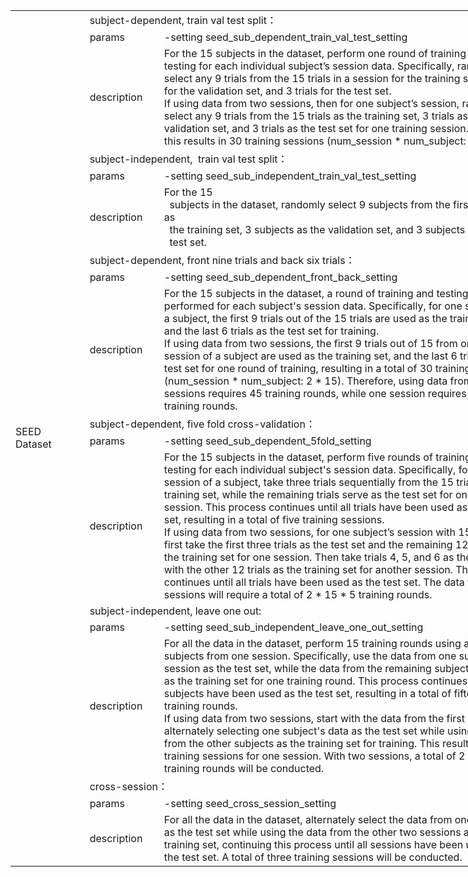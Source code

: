<div>
<table border="0" cellpadding="0" cellspacing="0" width="818" style="border-collapse:
 collapse;table-layout:fixed;width:612pt">
 <colgroup><col width="109" style="mso-width-source:userset;mso-width-alt:3474;width:81pt">
 <col width="122" style="mso-width-source:userset;mso-width-alt:3894;width:91pt">
 <col width="587" style="mso-width-source:userset;mso-width-alt:18779;width:440pt">
 </colgroup><tbody><tr height="20" style="height:15.0pt">
  <td rowspan="18" height="989" class="xl70" width="109" style="height:740.7pt;
  width:81pt">SEED Dataset</td>
  <td colspan="2" class="xl67" width="709" style="border-right:.5pt solid black;
  border-left:none;width:531pt;white-space:no-wrap">subject-dependent, train
  val test split<font class="font8">：</font></td>
 </tr>
 <tr height="19" style="height:14.15pt">
  <td height="19" class="xl65" style="height:14.15pt;border-top:none;border-left:
  none;white-space:no-wrap">params</td>
  <td class="xl69" style="border-top:none;border-left:none;white-space:no-wrap">-setting
  seed_sub_dependent_train_val_test_setting</td>
 </tr>
 <tr height="132" style="height:99.0pt">
  <td height="132" class="xl65" style="height:99.0pt;border-top:none;border-left:
  none;white-space:no-wrap">description</td>
  <td class="xl66" width="587" style="border-top:none;border-left:none;width:440pt">For
  the 15 subjects in the dataset, perform one round of training and testing for
  each individual subject’s session data. Specifically, randomly select any 9
  trials from the 15 trials in a session for the training set, 3 trials for the
  validation set, and 3 trials for the test set.<br>
    If using data from two sessions, then for one subject’s session, randomly
  select any 9 trials from the 15 trials as the training set, 3 trials as the
  validation set, and 3 trials as the test set for one training session. In
  total, this results in 30 training sessions (num_session * num_subject: 2 *
  15).</td>
 </tr>
 <tr height="20" style="height:15.0pt">
  <td colspan="2" height="20" class="xl67" style="border-right:.5pt solid black;
  height:15.0pt;border-left:none;white-space:no-wrap">subject-independent,<span style="mso-spacerun:yes">&nbsp; </span>train val test split<font class="font8">：</font></td>
 </tr>
 <tr height="19" style="height:14.15pt">
  <td height="19" class="xl65" style="height:14.15pt;border-top:none;border-left:
  none;white-space:no-wrap">params</td>
  <td class="xl69" style="border-top:none;border-left:none;white-space:no-wrap">-setting
  seed_sub_independent_train_val_test_setting</td>
 </tr>
 <tr height="38" style="height:28.3pt">
  <td height="38" class="xl65" style="height:28.3pt;border-top:none;border-left:
  none;white-space:no-wrap">description</td>
  <td class="xl66" width="587" style="border-top:none;border-left:none;width:440pt"><span style="font-variant-ligatures: normal;font-variant-caps: normal;orphans: 2;
  white-space:pre-wrap;widows: 2;-webkit-text-stroke-width: 0px;text-decoration-thickness: initial;
  text-decoration-style: initial;text-decoration-color: initial">For the 15
  subjects in the dataset, randomly select 9 subjects from the first session as
  the training set, 3 subjects as the validation set, and 3 subjects as the
  test set.</span></td>
 </tr>
 <tr height="20" style="height:15.0pt">
  <td colspan="2" height="20" class="xl67" style="border-right:.5pt solid black;
  height:15.0pt;border-left:none;white-space:no-wrap">subject-dependent, front
  nine trials and back six trials<font class="font8">：</font></td>
 </tr>
 <tr height="19" style="height:14.15pt">
  <td height="19" class="xl65" style="height:14.15pt;border-top:none;border-left:
  none;white-space:no-wrap">params</td>
  <td class="xl65" style="border-top:none;border-left:none;white-space:no-wrap">-setting
  seed_sub_dependent_front_back_setting</td>
 </tr>
 <tr height="151" style="height:113.15pt">
  <td height="151" class="xl65" style="height:113.15pt;border-top:none;border-left:
  none;white-space:no-wrap">description</td>
  <td class="xl66" width="587" style="border-top:none;border-left:none;width:440pt">For
  the 15 subjects in the dataset, a round of training and testing is performed
  for each subject's session data. Specifically, for one session of a subject,
  the first 9 trials out of the 15 trials are used as the training set, and the
  last 6 trials as the test set for training.<br>
    If using data from two sessions, the first 9 trials out of 15 from one
  session of a subject are used as the training set, and the last 6 trials as
  the test set for one round of training, resulting in a total of 30 training
  rounds (num_session * num_subject: 2 * 15). Therefore, using data from three
  sessions requires 45 training rounds, while one session requires 15 training
  rounds.</td>
 </tr>
 <tr height="20" style="height:15.0pt">
  <td colspan="2" height="20" class="xl67" style="border-right:.5pt solid black;
  height:15.0pt;border-left:none;white-space:no-wrap">subject-dependent, five
  fold cross-validation<font class="font8">：</font></td>
 </tr>
 <tr height="19" style="height:14.15pt">
  <td height="19" class="xl65" style="height:14.15pt;border-top:none;border-left:
  none;white-space:no-wrap">params</td>
  <td class="xl65" style="border-top:none;border-left:none;white-space:no-wrap">-setting
  seed_sub_dependent_5fold_setting</td>
 </tr>
 <tr height="189" style="height:141.45pt">
  <td height="189" class="xl65" style="height:141.45pt;border-top:none;border-left:
  none;white-space:no-wrap">description</td>
  <td class="xl66" width="587" style="border-top:none;border-left:none;width:440pt">For
  the 15 subjects in the dataset, perform five rounds of training and testing
  for each individual subject's session data. Specifically, for one session of
  a subject, take three trials sequentially from the 15 trials as the training
  set, while the remaining trials serve as the test set for one training
  session. This process continues until all trials have been used as the test
  set, resulting in a total of five training sessions.<br>
    If using data from two sessions, for one subject’s session with 15 trials,
  first take the first three trials as the test set and the remaining 12 trials
  as the training set for one session. Then take trials 4, 5, and 6 as the test
  set, with the other 12 trials as the training set for another session. This
  continues until all trials have been used as the test set. The data from two
  sessions will require a total of 2 * 15 * 5 training rounds.</td>
 </tr>
 <tr height="20" style="height:15.0pt">
  <td colspan="2" height="20" class="xl67" style="border-right:.5pt solid black;
  height:15.0pt;border-left:none;white-space:no-wrap">subject-independent,
  leave one out:</td>
 </tr>
 <tr height="19" style="height:14.15pt">
  <td height="19" class="xl65" style="height:14.15pt;border-top:none;border-left:
  none;white-space:no-wrap">params</td>
  <td class="xl65" style="border-top:none;border-left:none;white-space:no-wrap">-setting
  seed_sub_independent_leave_one_out_setting</td>
 </tr>
 <tr height="170" style="height:127.3pt">
  <td height="170" class="xl65" style="height:127.3pt;border-top:none;border-left:
  none;white-space:no-wrap">description</td>
  <td class="xl66" width="587" style="border-top:none;border-left:none;width:440pt">For
  all the data in the dataset, perform 15 training rounds using all 15 subjects
  from one session. Specifically, use the data from one subject in a session as
  the test set, while the data from the remaining subjects serves as the
  training set for one training round. This process continues until all
  subjects have been used as the test set, resulting in a total of fifteen
  training rounds.<br>
    If using data from two sessions, start with the data from the first
  session, alternately selecting one subject's data as the test set while using
  the data from the other subjects as the training set for training. This
  results in 15 training sessions for one session. With two sessions, a total
  of 2 * 15 training rounds will be conducted.</td>
 </tr>
 <tr height="20" style="height:15.0pt">
  <td colspan="2" height="20" class="xl67" style="border-right:.5pt solid black;
  height:15.0pt;border-left:none;white-space:no-wrap">cross-session<font class="font8">：</font></td>
 </tr>
 <tr height="19" style="height:14.15pt">
  <td height="19" class="xl65" style="height:14.15pt;border-top:none;border-left:
  none;white-space:no-wrap">params</td>
  <td class="xl65" style="border-top:none;border-left:none;white-space:no-wrap">-setting
  seed_cross_session_setting</td>
 </tr>
 <tr height="75" style="height:56.6pt">
  <td height="75" class="xl65" style="height:56.6pt;border-top:none;border-left:
  none;white-space:no-wrap">description</td>
  <td class="xl66" width="587" style="border-top:none;border-left:none;width:440pt">For
  all the data in the dataset, alternately select the data from one session as
  the test set while using the data from the other two sessions as the training
  set, continuing this process until all sessions have been used as the test
  set. A total of three training sessions will be conducted.</td>
 </tr>
 <!--[if supportMisalignedColumns]-->
 <tr height="0" style="display:none">
  <td width="109" style="width:81pt"></td>
  <td width="122" style="width:91pt"></td>
  <td width="587" style="width:440pt"></td>
 </tr>
 <!--[endif]-->
</tbody></table>
</div>

